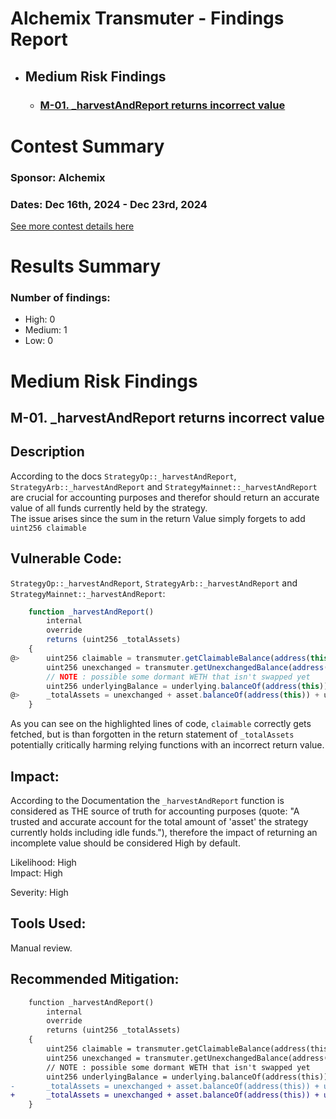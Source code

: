 # Alchemix Transmuter - Findings Report

- ## Medium Risk Findings
    - ### [M-01. _harvestAndReport returns incorrect value](#M-01)



# <a id='contest-summary'></a>Contest Summary

### Sponsor: Alchemix

### Dates: Dec 16th, 2024 - Dec 23rd, 2024

[See more contest details here](https://codehawks.cyfrin.io/c/2024-12-alchemix)

# <a id='results-summary'></a>Results Summary

### Number of findings:
- High: 0
- Medium: 1
- Low: 0



    
# Medium Risk Findings


## <a id='M-01'></a>M-01. _harvestAndReport returns incorrect value            



## Description

According to the docs `StrategyOp::_harvestAndReport`, `StrategyArb::_harvestAndReport` and `StrategyMainnet::_harvestAndReport` are crucial for accounting purposes and therefor should return an accurate value of all funds currently held by the strategy.\
The issue arises since the sum in the return Value simply forgets to add `uint256 claimable`

## Vulnerable Code:

`StrategyOp::_harvestAndReport`, `StrategyArb::_harvestAndReport` and `StrategyMainnet::_harvestAndReport`:

```javascript
    function _harvestAndReport()
        internal
        override
        returns (uint256 _totalAssets)
    {
@>      uint256 claimable = transmuter.getClaimableBalance(address(this));        
        uint256 unexchanged = transmuter.getUnexchangedBalance(address(this));
        // NOTE : possible some dormant WETH that isn't swapped yet
        uint256 underlyingBalance = underlying.balanceOf(address(this));
@>      _totalAssets = unexchanged + asset.balanceOf(address(this)) + underlyingBalance;
    }
```

As you can see on the highlighted lines of code, `claimable` correctly gets fetched, but is than forgotten in the return statement of `_totalAssets` potentially critically harming relying functions with an incorrect return value.

## Impact:

According to the Documentation the `_harvestAndReport` function is considered as THE source of truth for accounting purposes (quote: "A trusted and accurate account for the total amount of 'asset' the strategy currently holds including idle funds."), therefore the impact of returning an incomplete value should be considered High by default.

Likelihood: High\
Impact: High

Severity: High

## Tools Used:

Manual review.

## Recommended Mitigation:

```diff
    function _harvestAndReport()
        internal
        override
        returns (uint256 _totalAssets)
    {
        uint256 claimable = transmuter.getClaimableBalance(address(this));        
        uint256 unexchanged = transmuter.getUnexchangedBalance(address(this));
        // NOTE : possible some dormant WETH that isn't swapped yet
        uint256 underlyingBalance = underlying.balanceOf(address(this));
-       _totalAssets = unexchanged + asset.balanceOf(address(this)) + underlyingBalance;
+       _totalAssets = unexchanged + asset.balanceOf(address(this)) + underlyingBalance + claimable;
    }
```





